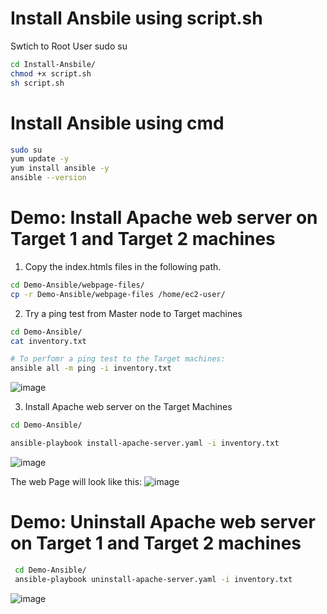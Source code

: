 # Install Ansbile using script.sh

Swtich to Root User 
sudo su

```bash
cd Install-Ansbile/
chmod +x script.sh
sh script.sh
```

# Install Ansible using cmd 

```bash
sudo su
yum update -y 
yum install ansible -y 
ansible --version
```

# Demo: Install Apache web server on Target 1 and Target 2 machines

1. Copy the index.htmls files in the following path.
```bash
cd Demo-Ansible/webpage-files/
cp -r Demo-Ansible/webpage-files /home/ec2-user/
```
2. Try a ping test from Master node to Target machines

``` bash
cd Demo-Ansible/
cat inventory.txt

# To perfomr a ping test to the Target machines:
ansible all -m ping -i inventory.txt
```
![image](https://user-images.githubusercontent.com/63657725/176107281-ded3f441-a271-477e-aa40-d11128290d38.png)

 
 3. Install Apache web server on the Target Machines
 
 ```bash
 cd Demo-Ansible/
 
 ansible-playbook install-apache-server.yaml -i inventory.txt
 ```
 ![image](https://user-images.githubusercontent.com/63657725/176107805-f97f7dd6-0e3a-484e-a65f-c3c0d2994c9b.png)
 
 The web Page will look like this:
 ![image](https://user-images.githubusercontent.com/63657725/176107939-d97ff958-ca0c-447b-b518-d069d680bf8e.png)
 
 
 
# Demo: Uninstall Apache web server on Target 1 and Target 2 machines

``` bash
 cd Demo-Ansible/
 ansible-playbook uninstall-apache-server.yaml -i inventory.txt
 ```
  ![image](https://user-images.githubusercontent.com/63657725/176108289-54acc6f4-b791-44b5-9def-add0d24ebced.png)




